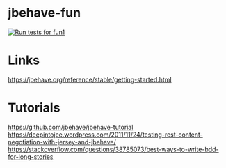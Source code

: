 # jbehave-fun

[![Run tests for fun1](https://github.com/starnowski/jbehave-fun/actions/workflows/fun1.yml/badge.svg)](https://github.com/starnowski/jbehave-fun/actions/workflows/fun1.yml)

# Links
https://jbehave.org/reference/stable/getting-started.html

# Tutorials
https://github.com/jbehave/jbehave-tutorial
https://deepintojee.wordpress.com/2011/11/24/testing-rest-content-negotiation-with-jersey-and-jbehave/
https://stackoverflow.com/questions/38785073/best-ways-to-write-bdd-for-long-stories